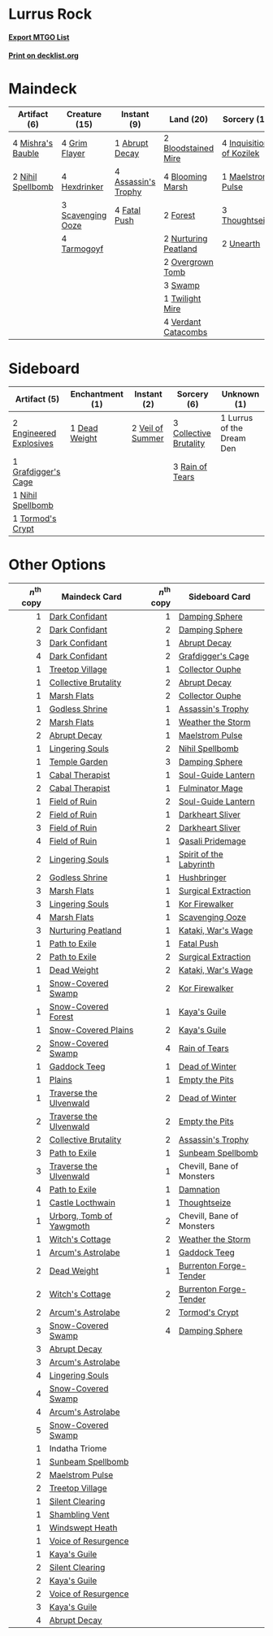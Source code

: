 # Lurrus Rock

#### [Export MTGO List](../collection/Lurrus%20Rock/Lurrus%20Rock.txt)
#### [Print on decklist.org](http://decklist.org/?deckmain=1%09Abrupt%20Decay%0A4%09Assassin's%20Trophy%0A2%09Bloodstained%20Mire%0A4%09Blooming%20Marsh%0A4%09Fatal%20Push%0A2%09Forest%0A4%09Grim%20Flayer%0A4%09Hexdrinker%0A4%09Inquisition%20of%20Kozilek%0A1%09Maelstrom%20Pulse%0A4%09Mishra's%20Bauble%0A2%09Nihil%20Spellbomb%0A2%09Nurturing%20Peatland%0A2%09Overgrown%20Tomb%0A3%09Scavenging%20Ooze%0A3%09Swamp%0A4%09Tarmogoyf%0A3%09Thoughtseize%0A1%09Twilight%20Mire%0A2%09Unearth%0A4%09Verdant%20Catacombs&deckside=3%09Collective%20Brutality%0A1%09Dead%20Weight%0A2%09Engineered%20Explosives%0A1%09Grafdigger's%20Cage%0A1%09Lurrus%20of%20the%20Dream%20Den%0A1%09Nihil%20Spellbomb%0A3%09Rain%20of%20Tears%0A1%09Tormod's%20Crypt%0A2%09Veil%20of%20Summer)
# Maindeck

|                                        Artifact (6)                                        |                                       Creature (15)                                        |                                         Instant (9)                                          |                                           Land (20)                                           |                                           Sorcery (10)                                            |
|--------------------------------------------------------------------------------------------|--------------------------------------------------------------------------------------------|----------------------------------------------------------------------------------------------|-----------------------------------------------------------------------------------------------|---------------------------------------------------------------------------------------------------|
|4 [Mishra's Bauble](http://gatherer.wizards.com/Pages/Card/Details.aspx?multiverseid=122122)|4 [Grim Flayer](http://gatherer.wizards.com/Pages/Card/Details.aspx?multiverseid=414489)    |1 [Abrupt Decay](http://gatherer.wizards.com/Pages/Card/Details.aspx?multiverseid=456061)     |2 [Bloodstained Mire](http://gatherer.wizards.com/Pages/Card/Details.aspx?multiverseid=405094) |4 [Inquisition of Kozilek](http://gatherer.wizards.com/Pages/Card/Details.aspx?multiverseid=416897)|
|2 [Nihil Spellbomb](http://gatherer.wizards.com/Pages/Card/Details.aspx?multiverseid=442215)|4 [Hexdrinker](http://gatherer.wizards.com/Pages/Card/Details.aspx?multiverseid=464117)     |4 [Assassin's Trophy](http://gatherer.wizards.com/Pages/Card/Details.aspx?multiverseid=452902)|4 [Blooming Marsh](http://gatherer.wizards.com/Pages/Card/Details.aspx?multiverseid=417816)    |1 [Maelstrom Pulse](http://gatherer.wizards.com/Pages/Card/Details.aspx?multiverseid=180613)       |
|                                                                                            |3 [Scavenging Ooze](http://gatherer.wizards.com/Pages/Card/Details.aspx?multiverseid=420783)|4 [Fatal Push](http://gatherer.wizards.com/Pages/Card/Details.aspx?multiverseid=423724)       |2 [Forest](http://gatherer.wizards.com/Pages/Card/Details.aspx?multiverseid=439860)            |3 [Thoughtseize](http://gatherer.wizards.com/Pages/Card/Details.aspx?multiverseid=438676)          |
|                                                                                            |4 [Tarmogoyf](http://gatherer.wizards.com/Pages/Card/Details.aspx?multiverseid=136142)      |                                                                                              |2 [Nurturing Peatland](http://gatherer.wizards.com/Pages/Card/Details.aspx?multiverseid=464192)|2 [Unearth](http://gatherer.wizards.com/Pages/Card/Details.aspx?multiverseid=442102)               |
|                                                                                            |                                                                                            |                                                                                              |2 [Overgrown Tomb](http://gatherer.wizards.com/Pages/Card/Details.aspx?multiverseid=405103)    |                                                                                                   |
|                                                                                            |                                                                                            |                                                                                              |3 [Swamp](http://gatherer.wizards.com/Pages/Card/Details.aspx?multiverseid=439858)             |                                                                                                   |
|                                                                                            |                                                                                            |                                                                                              |1 [Twilight Mire](http://gatherer.wizards.com/Pages/Card/Details.aspx?multiverseid=442237)     |                                                                                                   |
|                                                                                            |                                                                                            |                                                                                              |4 [Verdant Catacombs](http://gatherer.wizards.com/Pages/Card/Details.aspx?multiverseid=405113) |                                                                                                   |


# Sideboard

|                                          Artifact (5)                                           |                                    Enchantment (1)                                     |                                        Instant (2)                                        |                                           Sorcery (6)                                           |       Unknown (1)       |
|-------------------------------------------------------------------------------------------------|----------------------------------------------------------------------------------------|-------------------------------------------------------------------------------------------|-------------------------------------------------------------------------------------------------|-------------------------|
|2 [Engineered Explosives](http://gatherer.wizards.com/Pages/Card/Details.aspx?multiverseid=50139)|1 [Dead Weight](http://gatherer.wizards.com/Pages/Card/Details.aspx?multiverseid=452817)|2 [Veil of Summer](http://gatherer.wizards.com/Pages/Card/Details.aspx?multiverseid=466952)|3 [Collective Brutality](http://gatherer.wizards.com/Pages/Card/Details.aspx?multiverseid=414380)|1 Lurrus of the Dream Den|
|1 [Grafdigger's Cage](http://gatherer.wizards.com/Pages/Card/Details.aspx?multiverseid=278452)   |                                                                                        |                                                                                           |3 [Rain of Tears](http://gatherer.wizards.com/Pages/Card/Details.aspx?multiverseid=135220)       |                         |
|1 [Nihil Spellbomb](http://gatherer.wizards.com/Pages/Card/Details.aspx?multiverseid=442215)     |                                                                                        |                                                                                           |                                                                                                 |                         |
|1 [Tormod's Crypt](http://gatherer.wizards.com/Pages/Card/Details.aspx?multiverseid=389723)      |                                                                                        |                                                                                           |                                                                                                 |                         |


# Other Options

|*n*<sup>th</sup> copy|                                           Maindeck Card                                           |*n*<sup>th</sup> copy|                                          Sideboard Card                                          |
|--------------------:|---------------------------------------------------------------------------------------------------|--------------------:|--------------------------------------------------------------------------------------------------|
|                    1|[Dark Confidant](http://gatherer.wizards.com/Pages/Card/Details.aspx?multiverseid=397731)          |                    1|[Damping Sphere](http://gatherer.wizards.com/Pages/Card/Details.aspx?multiverseid=443101)         |
|                    2|[Dark Confidant](http://gatherer.wizards.com/Pages/Card/Details.aspx?multiverseid=397731)          |                    2|[Damping Sphere](http://gatherer.wizards.com/Pages/Card/Details.aspx?multiverseid=443101)         |
|                    3|[Dark Confidant](http://gatherer.wizards.com/Pages/Card/Details.aspx?multiverseid=397731)          |                    1|[Abrupt Decay](http://gatherer.wizards.com/Pages/Card/Details.aspx?multiverseid=456061)           |
|                    4|[Dark Confidant](http://gatherer.wizards.com/Pages/Card/Details.aspx?multiverseid=397731)          |                    2|[Grafdigger's Cage](http://gatherer.wizards.com/Pages/Card/Details.aspx?multiverseid=278452)      |
|                    1|[Treetop Village](http://gatherer.wizards.com/Pages/Card/Details.aspx?multiverseid=106455)         |                    1|[Collector Ouphe](http://gatherer.wizards.com/Pages/Card/Details.aspx?multiverseid=464107)        |
|                    1|[Collective Brutality](http://gatherer.wizards.com/Pages/Card/Details.aspx?multiverseid=414380)    |                    2|[Abrupt Decay](http://gatherer.wizards.com/Pages/Card/Details.aspx?multiverseid=456061)           |
|                    1|[Marsh Flats](http://gatherer.wizards.com/Pages/Card/Details.aspx?multiverseid=405101)             |                    2|[Collector Ouphe](http://gatherer.wizards.com/Pages/Card/Details.aspx?multiverseid=464107)        |
|                    1|[Godless Shrine](http://gatherer.wizards.com/Pages/Card/Details.aspx?multiverseid=405099)          |                    1|[Assassin's Trophy](http://gatherer.wizards.com/Pages/Card/Details.aspx?multiverseid=452902)      |
|                    2|[Marsh Flats](http://gatherer.wizards.com/Pages/Card/Details.aspx?multiverseid=405101)             |                    1|[Weather the Storm](http://gatherer.wizards.com/Pages/Card/Details.aspx?multiverseid=464140)      |
|                    2|[Abrupt Decay](http://gatherer.wizards.com/Pages/Card/Details.aspx?multiverseid=456061)            |                    1|[Maelstrom Pulse](http://gatherer.wizards.com/Pages/Card/Details.aspx?multiverseid=180613)        |
|                    1|[Lingering Souls](http://gatherer.wizards.com/Pages/Card/Details.aspx?multiverseid=368485)         |                    2|[Nihil Spellbomb](http://gatherer.wizards.com/Pages/Card/Details.aspx?multiverseid=442215)        |
|                    1|[Temple Garden](http://gatherer.wizards.com/Pages/Card/Details.aspx?multiverseid=405112)           |                    3|[Damping Sphere](http://gatherer.wizards.com/Pages/Card/Details.aspx?multiverseid=443101)         |
|                    1|[Cabal Therapist](http://gatherer.wizards.com/Pages/Card/Details.aspx?multiverseid=464029)         |                    1|[Soul-Guide Lantern](http://gatherer.wizards.com/Pages/Card/Details.aspx?multiverseid=476488)     |
|                    2|[Cabal Therapist](http://gatherer.wizards.com/Pages/Card/Details.aspx?multiverseid=464029)         |                    1|[Fulminator Mage](http://gatherer.wizards.com/Pages/Card/Details.aspx?multiverseid=397686)        |
|                    1|[Field of Ruin](http://gatherer.wizards.com/Pages/Card/Details.aspx?multiverseid=435415)           |                    2|[Soul-Guide Lantern](http://gatherer.wizards.com/Pages/Card/Details.aspx?multiverseid=476488)     |
|                    2|[Field of Ruin](http://gatherer.wizards.com/Pages/Card/Details.aspx?multiverseid=435415)           |                    1|[Darkheart Sliver](http://gatherer.wizards.com/Pages/Card/Details.aspx?multiverseid=126012)       |
|                    3|[Field of Ruin](http://gatherer.wizards.com/Pages/Card/Details.aspx?multiverseid=435415)           |                    2|[Darkheart Sliver](http://gatherer.wizards.com/Pages/Card/Details.aspx?multiverseid=126012)       |
|                    4|[Field of Ruin](http://gatherer.wizards.com/Pages/Card/Details.aspx?multiverseid=435415)           |                    1|[Qasali Pridemage](http://gatherer.wizards.com/Pages/Card/Details.aspx?multiverseid=179556)       |
|                    2|[Lingering Souls](http://gatherer.wizards.com/Pages/Card/Details.aspx?multiverseid=368485)         |                    1|[Spirit of the Labyrinth](http://gatherer.wizards.com/Pages/Card/Details.aspx?multiverseid=378399)|
|                    2|[Godless Shrine](http://gatherer.wizards.com/Pages/Card/Details.aspx?multiverseid=405099)          |                    1|[Hushbringer](http://gatherer.wizards.com/Pages/Card/Details.aspx?multiverseid=472980)            |
|                    3|[Marsh Flats](http://gatherer.wizards.com/Pages/Card/Details.aspx?multiverseid=405101)             |                    1|[Surgical Extraction](http://gatherer.wizards.com/Pages/Card/Details.aspx?multiverseid=397706)    |
|                    3|[Lingering Souls](http://gatherer.wizards.com/Pages/Card/Details.aspx?multiverseid=368485)         |                    1|[Kor Firewalker](http://gatherer.wizards.com/Pages/Card/Details.aspx?multiverseid=442010)         |
|                    4|[Marsh Flats](http://gatherer.wizards.com/Pages/Card/Details.aspx?multiverseid=405101)             |                    1|[Scavenging Ooze](http://gatherer.wizards.com/Pages/Card/Details.aspx?multiverseid=420783)        |
|                    3|[Nurturing Peatland](http://gatherer.wizards.com/Pages/Card/Details.aspx?multiverseid=464192)      |                    1|[Kataki, War's Wage](http://gatherer.wizards.com/Pages/Card/Details.aspx?multiverseid=382190)     |
|                    1|[Path to Exile](http://gatherer.wizards.com/Pages/Card/Details.aspx?multiverseid=220511)           |                    1|[Fatal Push](http://gatherer.wizards.com/Pages/Card/Details.aspx?multiverseid=423724)             |
|                    2|[Path to Exile](http://gatherer.wizards.com/Pages/Card/Details.aspx?multiverseid=220511)           |                    2|[Surgical Extraction](http://gatherer.wizards.com/Pages/Card/Details.aspx?multiverseid=397706)    |
|                    1|[Dead Weight](http://gatherer.wizards.com/Pages/Card/Details.aspx?multiverseid=452817)             |                    2|[Kataki, War's Wage](http://gatherer.wizards.com/Pages/Card/Details.aspx?multiverseid=382190)     |
|                    1|[Snow-Covered Swamp](http://gatherer.wizards.com/Pages/Card/Details.aspx?multiverseid=121256)      |                    2|[Kor Firewalker](http://gatherer.wizards.com/Pages/Card/Details.aspx?multiverseid=442010)         |
|                    1|[Snow-Covered Forest](http://gatherer.wizards.com/Pages/Card/Details.aspx?multiverseid=121192)     |                    1|[Kaya's Guile](http://gatherer.wizards.com/Pages/Card/Details.aspx?multiverseid=464154)           |
|                    1|[Snow-Covered Plains](http://gatherer.wizards.com/Pages/Card/Details.aspx?multiverseid=121267)     |                    2|[Kaya's Guile](http://gatherer.wizards.com/Pages/Card/Details.aspx?multiverseid=464154)           |
|                    2|[Snow-Covered Swamp](http://gatherer.wizards.com/Pages/Card/Details.aspx?multiverseid=121256)      |                    4|[Rain of Tears](http://gatherer.wizards.com/Pages/Card/Details.aspx?multiverseid=135220)          |
|                    1|[Gaddock Teeg](http://gatherer.wizards.com/Pages/Card/Details.aspx?multiverseid=140188)            |                    1|[Dead of Winter](http://gatherer.wizards.com/Pages/Card/Details.aspx?multiverseid=464034)         |
|                    1|[Plains](http://gatherer.wizards.com/Pages/Card/Details.aspx?multiverseid=439856)                  |                    1|[Empty the Pits](http://gatherer.wizards.com/Pages/Card/Details.aspx?multiverseid=386531)         |
|                    1|[Traverse the Ulvenwald](http://gatherer.wizards.com/Pages/Card/Details.aspx?multiverseid=409998)  |                    2|[Dead of Winter](http://gatherer.wizards.com/Pages/Card/Details.aspx?multiverseid=464034)         |
|                    2|[Traverse the Ulvenwald](http://gatherer.wizards.com/Pages/Card/Details.aspx?multiverseid=409998)  |                    2|[Empty the Pits](http://gatherer.wizards.com/Pages/Card/Details.aspx?multiverseid=386531)         |
|                    2|[Collective Brutality](http://gatherer.wizards.com/Pages/Card/Details.aspx?multiverseid=414380)    |                    2|[Assassin's Trophy](http://gatherer.wizards.com/Pages/Card/Details.aspx?multiverseid=452902)      |
|                    3|[Path to Exile](http://gatherer.wizards.com/Pages/Card/Details.aspx?multiverseid=220511)           |                    1|[Sunbeam Spellbomb](http://gatherer.wizards.com/Pages/Card/Details.aspx?multiverseid=48214)       |
|                    3|[Traverse the Ulvenwald](http://gatherer.wizards.com/Pages/Card/Details.aspx?multiverseid=409998)  |                    1|Chevill, Bane of Monsters                                                                         |
|                    4|[Path to Exile](http://gatherer.wizards.com/Pages/Card/Details.aspx?multiverseid=220511)           |                    1|[Damnation](http://gatherer.wizards.com/Pages/Card/Details.aspx?multiverseid=425888)              |
|                    1|[Castle Locthwain](http://gatherer.wizards.com/Pages/Card/Details.aspx?multiverseid=473203)        |                    1|[Thoughtseize](http://gatherer.wizards.com/Pages/Card/Details.aspx?multiverseid=438676)           |
|                    1|[Urborg, Tomb of Yawgmoth](http://gatherer.wizards.com/Pages/Card/Details.aspx?multiverseid=383425)|                    2|Chevill, Bane of Monsters                                                                         |
|                    1|[Witch's Cottage](http://gatherer.wizards.com/Pages/Card/Details.aspx?multiverseid=473211)         |                    2|[Weather the Storm](http://gatherer.wizards.com/Pages/Card/Details.aspx?multiverseid=464140)      |
|                    1|[Arcum's Astrolabe](http://gatherer.wizards.com/Pages/Card/Details.aspx?multiverseid=464169)       |                    1|[Gaddock Teeg](http://gatherer.wizards.com/Pages/Card/Details.aspx?multiverseid=140188)           |
|                    2|[Dead Weight](http://gatherer.wizards.com/Pages/Card/Details.aspx?multiverseid=452817)             |                    1|[Burrenton Forge-Tender](http://gatherer.wizards.com/Pages/Card/Details.aspx?multiverseid=438580) |
|                    2|[Witch's Cottage](http://gatherer.wizards.com/Pages/Card/Details.aspx?multiverseid=473211)         |                    2|[Burrenton Forge-Tender](http://gatherer.wizards.com/Pages/Card/Details.aspx?multiverseid=438580) |
|                    2|[Arcum's Astrolabe](http://gatherer.wizards.com/Pages/Card/Details.aspx?multiverseid=464169)       |                    2|[Tormod's Crypt](http://gatherer.wizards.com/Pages/Card/Details.aspx?multiverseid=389723)         |
|                    3|[Snow-Covered Swamp](http://gatherer.wizards.com/Pages/Card/Details.aspx?multiverseid=121256)      |                    4|[Damping Sphere](http://gatherer.wizards.com/Pages/Card/Details.aspx?multiverseid=443101)         |
|                    3|[Abrupt Decay](http://gatherer.wizards.com/Pages/Card/Details.aspx?multiverseid=456061)            |                     |                                                                                                  |
|                    3|[Arcum's Astrolabe](http://gatherer.wizards.com/Pages/Card/Details.aspx?multiverseid=464169)       |                     |                                                                                                  |
|                    4|[Lingering Souls](http://gatherer.wizards.com/Pages/Card/Details.aspx?multiverseid=368485)         |                     |                                                                                                  |
|                    4|[Snow-Covered Swamp](http://gatherer.wizards.com/Pages/Card/Details.aspx?multiverseid=121256)      |                     |                                                                                                  |
|                    4|[Arcum's Astrolabe](http://gatherer.wizards.com/Pages/Card/Details.aspx?multiverseid=464169)       |                     |                                                                                                  |
|                    5|[Snow-Covered Swamp](http://gatherer.wizards.com/Pages/Card/Details.aspx?multiverseid=121256)      |                     |                                                                                                  |
|                    1|Indatha Triome                                                                                     |                     |                                                                                                  |
|                    1|[Sunbeam Spellbomb](http://gatherer.wizards.com/Pages/Card/Details.aspx?multiverseid=48214)        |                     |                                                                                                  |
|                    2|[Maelstrom Pulse](http://gatherer.wizards.com/Pages/Card/Details.aspx?multiverseid=180613)         |                     |                                                                                                  |
|                    2|[Treetop Village](http://gatherer.wizards.com/Pages/Card/Details.aspx?multiverseid=106455)         |                     |                                                                                                  |
|                    1|[Silent Clearing](http://gatherer.wizards.com/Pages/Card/Details.aspx?multiverseid=464195)         |                     |                                                                                                  |
|                    1|[Shambling Vent](http://gatherer.wizards.com/Pages/Card/Details.aspx?multiverseid=402031)          |                     |                                                                                                  |
|                    1|[Windswept Heath](http://gatherer.wizards.com/Pages/Card/Details.aspx?multiverseid=405115)         |                     |                                                                                                  |
|                    1|[Voice of Resurgence](http://gatherer.wizards.com/Pages/Card/Details.aspx?multiverseid=368951)     |                     |                                                                                                  |
|                    1|[Kaya's Guile](http://gatherer.wizards.com/Pages/Card/Details.aspx?multiverseid=464154)            |                     |                                                                                                  |
|                    2|[Silent Clearing](http://gatherer.wizards.com/Pages/Card/Details.aspx?multiverseid=464195)         |                     |                                                                                                  |
|                    2|[Kaya's Guile](http://gatherer.wizards.com/Pages/Card/Details.aspx?multiverseid=464154)            |                     |                                                                                                  |
|                    2|[Voice of Resurgence](http://gatherer.wizards.com/Pages/Card/Details.aspx?multiverseid=368951)     |                     |                                                                                                  |
|                    3|[Kaya's Guile](http://gatherer.wizards.com/Pages/Card/Details.aspx?multiverseid=464154)            |                     |                                                                                                  |
|                    4|[Abrupt Decay](http://gatherer.wizards.com/Pages/Card/Details.aspx?multiverseid=456061)            |                     |                                                                                                  |

